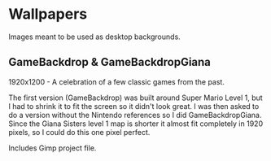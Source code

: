 # Wallpapers
Images meant to be used as desktop backgrounds.

## GameBackdrop & GameBackdropGiana
1920x1200 - A celebration of a few classic games from the past.

The first version (GameBackdrop) was built around Super Mario Level 1, but I had to shrink it to fit the screen so it didn't look great. I was then asked to do a version without the Nintendo references so I did GameBackdropGiana. Since the Giana Sisters level 1 map is shorter it almost fit completely in 1920 pixels, so I could do this one pixel perfect.

Includes Gimp project file.

